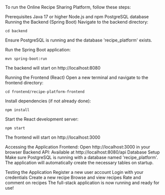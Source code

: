 To run the Online Recipe Sharing Platform, follow these steps:

Prerequisites
Java 17 or higher
Node.js and npm
PostgreSQL database
Running the Backend (Spring Boot)
Navigate to the backend directory:


    cd backend
Ensure PostgreSQL is running and the database 'recipe_platform' exists.

Run the Spring Boot application:


    mvn spring-boot:run
The backend will start on http://localhost:8080

Running the Frontend (React)
Open a new terminal and navigate to the frontend directory:


    cd frontend/recipe-platform-frontend
Install dependencies (if not already done):


    npm install
Start the React development server:


    npm start
The frontend will start on http://localhost:3000

Accessing the Application
Frontend: Open http://localhost:3000 in your browser
Backend API: Available at http://localhost:8080/api
Database Setup
Make sure PostgreSQL is running with a database named 'recipe_platform'. The application will automatically create the necessary tables on startup.

Testing the Application
Register a new user account
Login with your credentials
Create a new recipe
Browse and view recipes
Rate and comment on recipes
The full-stack application is now running and ready for use!
